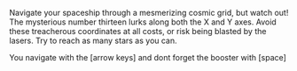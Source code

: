 Navigate your spaceship through a mesmerizing cosmic grid, but watch out! The mysterious number thirteen lurks along both the X and Y axes. Avoid these treacherous coordinates at all costs, or risk being blasted by the lasers. Try to reach as many stars as you can.

You navigate with the [arrow keys] and dont forget the booster with [space]